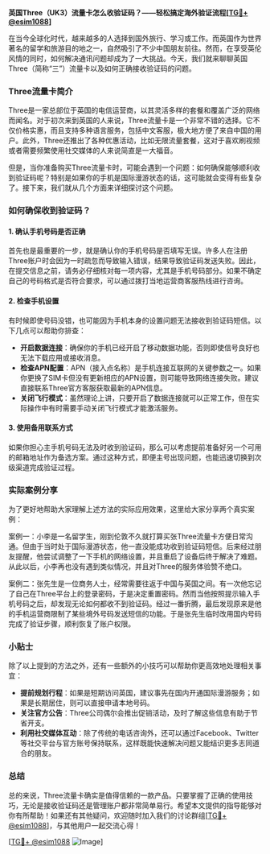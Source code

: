 **英国Three（UK3）流量卡怎么收验证码？——轻松搞定海外验证流程[[TG💪+ @esim1088](https://t.me/s/esim1088)]**

在当今全球化时代，越来越多的人选择到国外旅行、学习或工作。而英国作为世界著名的留学和旅游目的地之一，自然吸引了不少中国朋友前往。然而，在享受英伦风情的同时，如何解决通讯问题却成为了一大挑战。今天，我们就来聊聊英国Three（简称“三”）流量卡以及如何正确接收验证码的问题。

### Three流量卡简介

Three是一家总部位于英国的电信运营商，以其灵活多样的套餐和覆盖广泛的网络而闻名。对于初次来到英国的人来说，Three流量卡是一个非常不错的选择。它不仅价格实惠，而且支持多种语言服务，包括中文客服，极大地方便了来自中国的用户。此外，Three还推出了各种优惠活动，比如无限流量套餐，这对于喜欢刷视频或者需要频繁使用社交媒体的人来说简直是一大福音。

但是，当你准备购买Three流量卡时，可能会遇到一个问题：如何确保能够顺利收到验证码呢？特别是如果你的手机是国际漫游状态的话，这可能就会变得有些复杂了。接下来，我们就从几个方面来详细探讨这个问题。

### 如何确保收到验证码？

#### 1. 确认手机号码是否正确

首先也是最重要的一步，就是确认你的手机号码是否填写无误。许多人在注册Three账户时会因为一时疏忽而导致输入错误，结果导致验证码发送失败。因此，在提交信息之前，请务必仔细核对每一项内容，尤其是手机号码部分。如果不确定自己的号码格式是否符合要求，可以通过拨打当地运营商客服热线进行咨询。

#### 2. 检查手机设置

有时候即使号码没错，也可能因为手机本身的设置问题无法接收到验证码短信。以下几点可以帮助你排查：

- **开启数据连接**：确保你的手机已经开启了移动数据功能，否则即使信号良好也无法下载应用或接收消息。
- **检查APN配置**：APN（接入点名称）是手机连接互联网的关键参数之一。如果你更换了SIM卡但没有更新相应的APN设置，则可能导致网络连接失败。建议直接联系Three官方客服获取最新的APN信息。
- **关闭飞行模式**：虽然理论上讲，只要开启了数据连接就可以正常工作，但在实际操作中有时需要手动关闭飞行模式才能激活服务。

#### 3. 使用备用联系方式

如果你担心主手机号码无法及时收到验证码，那么可以考虑提前准备好另一个可用的邮箱地址作为备选方案。通过这种方式，即便主号出现问题，也能迅速切换到次级渠道完成验证过程。

### 实际案例分享

为了更好地帮助大家理解上述方法的实际应用效果，这里给大家分享两个真实案例：

案例一：小李是一名留学生，刚到伦敦不久就打算买张Three流量卡方便日常沟通。但由于当时处于国际漫游状态，他一直没能成功收到验证码短信。后来经过朋友提醒，他尝试调整了一下手机的网络设置，并且重启了设备后终于解决了难题。从此以后，小李再也没有遇到类似情况，并且对Three的服务体验赞不绝口。

案例二：张先生是一位商务人士，经常需要往返于中国与英国之间。有一次他忘记了自己在Three平台上的登录密码，于是决定重置密码。然而当他按照提示输入手机号码之后，却发现无论如何都收不到验证码。经过一番折腾，最后发现原来是他的手机运营商限制了某些境外号码发送短信的功能。于是张先生临时改用国内号码完成了验证步骤，顺利恢复了账户权限。

### 小贴士

除了以上提到的方法之外，还有一些额外的小技巧可以帮助你更高效地处理相关事宜：

- **提前规划行程**：如果是短期访问英国，建议事先在国内开通国际漫游服务；如果是长期居住，则可以直接申请本地号码。
- **关注官方公告**：Three公司偶尔会推出促销活动，及时了解这些信息有助于节省开支。
- **利用社交媒体互动**：除了传统的电话咨询外，还可以通过Facebook、Twitter等社交平台与官方账号保持联系，这样既能快速解决问题又能结识更多志同道合的朋友。

### 总结

总的来说，Three流量卡确实是值得信赖的一款产品。只要掌握了正确的使用技巧，无论是接收验证码还是管理账户都非常简单易行。希望本文提供的指导能够对你有所帮助！如果还有其他疑问，欢迎随时加入我们的讨论群组[[TG💪+ @esim1088](https://t.me/s/esim1088)]，与其他用户一起交流心得！

[[TG💪+ @esim1088](https://t.me/s/esim1088) ![Image](https://i.postimg.cc/4NQfJmqS/Snipaste-2025-05-13-00-14-12.png)]